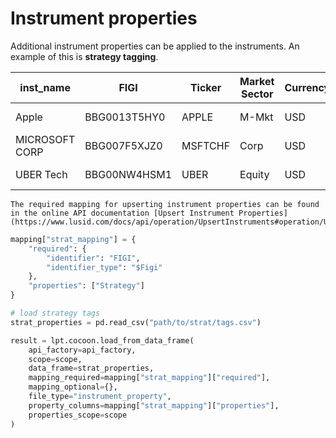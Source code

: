 # Instrument properties

Additional instrument properties can be applied to the instruments. An example of this is **strategy tagging**.

| inst_name      | FIGI         | Ticker  | Market Sector | Currency | Security type | Strategy |
| -------------- | ------------ | ------- | ------------- | -------- | ------------- | -------- |
| Apple          | BBG0013T5HY0 | APPLE   | M-Mkt         | USD      | Common Stock  | Evil     |
| MICROSOFT CORP | BBG007F5XJZ0 | MSFTCHF | Corp          | USD      | Common Stock  | Good     |
| UBER Tech      | BBG00NW4HSM1 | UBER    | Equity        | USD      | Common Stock  | Evil     |

	The required mapping for upserting instrument properties can be found in the online API documentation [Upsert Instrument Properties](https://www.lusid.com/docs/api/operation/UpsertInstruments#operation/UpsertInstrumentsProperties) 

```python
mapping["strat_mapping"] = {
    "required": {
        "identifier": "FIGI",
	    "identifier_type": "$Figi"
    },
    "properties": ["Strategy"]
}
```

```python
# load strategy tags
strat_properties = pd.read_csv("path/to/strat/tags.csv")

result = lpt.cocoon.load_from_data_frame(
    api_factory=api_factory,
    scope=scope,
    data_frame=strat_properties,
    mapping_required=mapping["strat_mapping"]["required"],
    mapping_optional={},
    file_type="instrument_property",
    property_columns=mapping["strat_mapping"]["properties"],
    properties_scope=scope
)
```